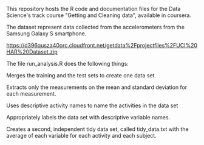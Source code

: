 This repository hosts the R code and documentation files for the Data Science's track course "Getting and Cleaning data", available in coursera.



The dataset represent data collected from the accelerometers from the Samsung Galaxy S smartphone.

https://d396qusza40orc.cloudfront.net/getdata%2Fprojectfiles%2FUCI%20HAR%20Dataset.zip 



The file run_analysis.R does the following things:



Merges the training and the test sets to create one data set.

Extracts only the measurements on the mean and standard deviation for each measurement. 

Uses descriptive activity names to name the activities in the data set

Appropriately labels the data set with descriptive variable names. 

Creates a second, independent tidy data set, called tidy_data.txt with the average of each variable for each activity and each subject.